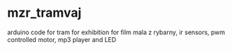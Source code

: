 # mzr_tramvaj
arduino code for tram for exhibition for film mala z rybarny, ir sensors, pwm controlled motor, mp3 player and LED
